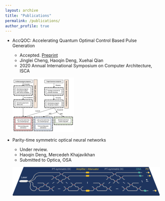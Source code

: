 ```yaml
---
layout: archive
title: "Publications"
permalink: /publications/
author_profile: true
---
```




* AccQOC: Accelerating Quantum Optimal Control Based Pulse Generation
  *	Accepted. [Preprint](https://arxiv.org/abs/2003.00376)
  *	Jinglei Cheng, Haoqin Deng, Xuehai Qian
  *	2020 Annual International Symposium on Computer Architecture, ISCA

  ![img_accqoc](/images/accqoc2.png)


* Parity-time symmetric optical neural networks 
  *	Under review.
  *	Haoqin Deng, Mercedeh Khajavikhan
  *	Submitted to Optica, OSA

  ![img_ptonn](/images/ptonn.png)